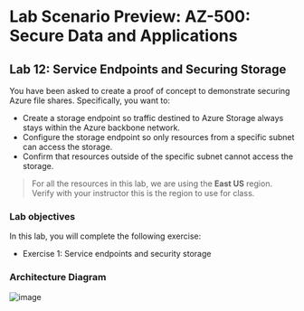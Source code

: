 # Lab Scenario Preview: AZ-500: Secure Data and Applications

## Lab 12: Service Endpoints and Securing Storage
You have been asked to create a proof of concept to demonstrate securing Azure file shares. Specifically, you want to:
- Create a storage endpoint so traffic destined to Azure Storage always stays within the Azure backbone network.
- Configure the storage endpoint so only resources from a specific subnet can access the storage.
- Confirm that resources outside of the specific subnet cannot access the storage. 

> For all the resources in this lab, we are using the **East US** region. Verify with your instructor this is the region to use for class. 

### Lab objectives
In this lab, you will complete the following exercise:
- Exercise 1: Service endpoints and security storage

### Architecture Diagram

![image](https://user-images.githubusercontent.com/91347931/157534883-29664a05-85d1-4c70-99a7-f16d2360755d.png)
